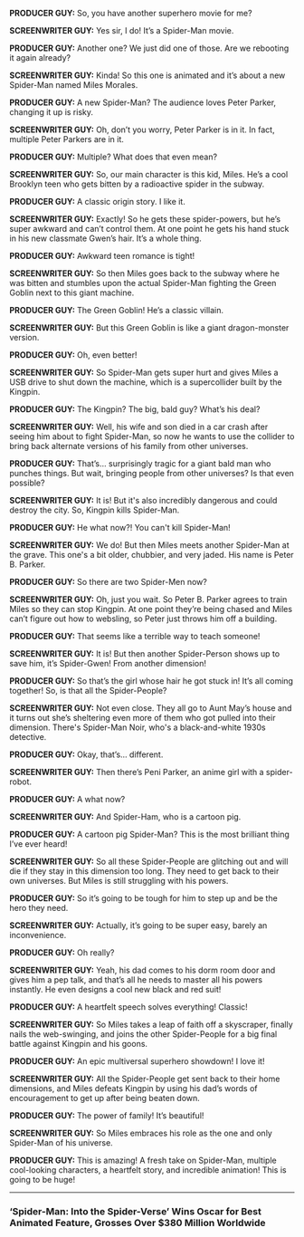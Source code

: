 **PRODUCER GUY:** So, you have another superhero movie for me?

**SCREENWRITER GUY:** Yes sir, I do! It’s a Spider-Man movie.

**PRODUCER GUY:** Another one? We just did one of those. Are we rebooting it again already?

**SCREENWRITER GUY:** Kinda! So this one is animated and it’s about a new Spider-Man named Miles Morales.

**PRODUCER GUY:** A new Spider-Man? The audience loves Peter Parker, changing it up is risky.

**SCREENWRITER GUY:** Oh, don’t you worry, Peter Parker is in it. In fact, multiple Peter Parkers are in it.

**PRODUCER GUY:** Multiple? What does that even mean?

**SCREENWRITER GUY:** So, our main character is this kid, Miles. He’s a cool Brooklyn teen who gets bitten by a radioactive spider in the subway.

**PRODUCER GUY:** A classic origin story. I like it.

**SCREENWRITER GUY:** Exactly! So he gets these spider-powers, but he’s super awkward and can’t control them. At one point he gets his hand stuck in his new classmate Gwen’s hair. It’s a whole thing.

**PRODUCER GUY:** Awkward teen romance is tight!

**SCREENWRITER GUY:** So then Miles goes back to the subway where he was bitten and stumbles upon the actual Spider-Man fighting the Green Goblin next to this giant machine.

**PRODUCER GUY:** The Green Goblin! He’s a classic villain.

**SCREENWRITER GUY:** But this Green Goblin is like a giant dragon-monster version.

**PRODUCER GUY:** Oh, even better!

**SCREENWRITER GUY:** So Spider-Man gets super hurt and gives Miles a USB drive to shut down the machine, which is a supercollider built by the Kingpin.

**PRODUCER GUY:** The Kingpin? The big, bald guy? What’s his deal?

**SCREENWRITER GUY:** Well, his wife and son died in a car crash after seeing him about to fight Spider-Man, so now he wants to use the collider to bring back alternate versions of his family from other universes.

**PRODUCER GUY:** That’s… surprisingly tragic for a giant bald man who punches things. But wait, bringing people from other universes? Is that even possible?

**SCREENWRITER GUY:** It is! But it's also incredibly dangerous and could destroy the city. So, Kingpin kills Spider-Man.

**PRODUCER GUY:** He what now?! You can't kill Spider-Man!

**SCREENWRITER GUY:** We do! But then Miles meets another Spider-Man at the grave. This one's a bit older, chubbier, and very jaded. His name is Peter B. Parker.

**PRODUCER GUY:** So there are two Spider-Men now?

**SCREENWRITER GUY:** Oh, just you wait. So Peter B. Parker agrees to train Miles so they can stop Kingpin. At one point they’re being chased and Miles can’t figure out how to websling, so Peter just throws him off a building.

**PRODUCER GUY:** That seems like a terrible way to teach someone!

**SCREENWRITER GUY:** It is! But then another Spider-Person shows up to save him, it’s Spider-Gwen! From another dimension!

**PRODUCER GUY:** So that’s the girl whose hair he got stuck in! It’s all coming together! So, is that all the Spider-People?

**SCREENWRITER GUY:** Not even close. They all go to Aunt May’s house and it turns out she’s sheltering even more of them who got pulled into their dimension. There's Spider-Man Noir, who's a black-and-white 1930s detective.

**PRODUCER GUY:** Okay, that’s… different.

**SCREENWRITER GUY:** Then there’s Peni Parker, an anime girl with a spider-robot.

**PRODUCER GUY:** A what now?

**SCREENWRITER GUY:** And Spider-Ham, who is a cartoon pig.

**PRODUCER GUY:** A cartoon pig Spider-Man? This is the most brilliant thing I’ve ever heard!

**SCREENWRITER GUY:** So all these Spider-People are glitching out and will die if they stay in this dimension too long. They need to get back to their own universes. But Miles is still struggling with his powers.

**PRODUCER GUY:** So it’s going to be tough for him to step up and be the hero they need.

**SCREENWRITER GUY:** Actually, it’s going to be super easy, barely an inconvenience.

**PRODUCER GUY:** Oh really?

**SCREENWRITER GUY:** Yeah, his dad comes to his dorm room door and gives him a pep talk, and that’s all he needs to master all his powers instantly. He even designs a cool new black and red suit!

**PRODUCER GUY:** A heartfelt speech solves everything! Classic!

**SCREENWRITER GUY:** So Miles takes a leap of faith off a skyscraper, finally nails the web-swinging, and joins the other Spider-People for a big final battle against Kingpin and his goons.

**PRODUCER GUY:** An epic multiversal superhero showdown! I love it!

**SCREENWRITER GUY:** All the Spider-People get sent back to their home dimensions, and Miles defeats Kingpin by using his dad’s words of encouragement to get up after being beaten down.

**PRODUCER GUY:** The power of family! It’s beautiful!

**SCREENWRITER GUY:** So Miles embraces his role as the one and only Spider-Man of his universe.

**PRODUCER GUY:** This is amazing! A fresh take on Spider-Man, multiple cool-looking characters, a heartfelt story, and incredible animation! This is going to be huge!

***

### ‘Spider-Man: Into the Spider-Verse’ Wins Oscar for Best Animated Feature, Grosses Over $380 Million Worldwide